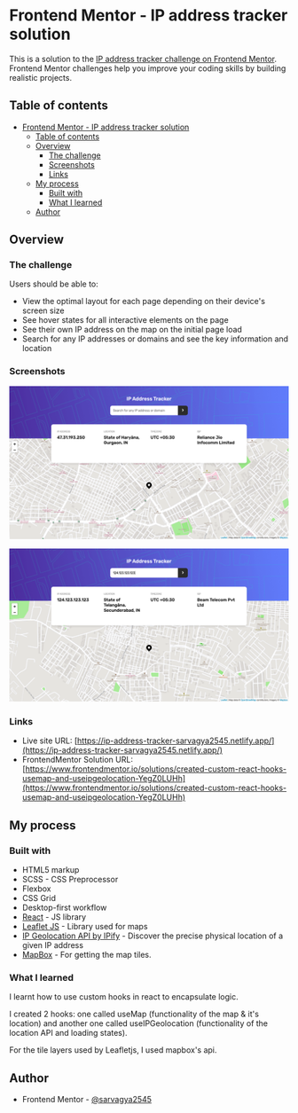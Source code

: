 # Frontend Mentor - IP address tracker solution

This is a solution to the [IP address tracker challenge on Frontend Mentor](https://www.frontendmentor.io/challenges/ip-address-tracker-I8-0yYAH0). Frontend Mentor challenges help you improve your coding skills by building realistic projects. 

## Table of contents

- [Frontend Mentor - IP address tracker solution](#frontend-mentor---ip-address-tracker-solution)
  - [Table of contents](#table-of-contents)
  - [Overview](#overview)
    - [The challenge](#the-challenge)
    - [Screenshots](#screenshots)
    - [Links](#links)
  - [My process](#my-process)
    - [Built with](#built-with)
    - [What I learned](#what-i-learned)
  - [Author](#author)

## Overview

### The challenge

Users should be able to:

- View the optimal layout for each page depending on their device's screen size
- See hover states for all interactive elements on the page
- See their own IP address on the map on the initial page load
- Search for any IP addresses or domains and see the key information and location

### Screenshots

![](./screenshots/current-ip.png)

![](./screenshots/ip-search.png)

### Links

- Live site URL: [https://ip-address-tracker-sarvagya2545.netlify.app/](https://ip-address-tracker-sarvagya2545.netlify.app/)
- FrontendMentor Solution URL: [https://www.frontendmentor.io/solutions/created-custom-react-hooks-usemap-and-useipgeolocation-YegZ0LUHh](https://www.frontendmentor.io/solutions/created-custom-react-hooks-usemap-and-useipgeolocation-YegZ0LUHh)

## My process

### Built with

- HTML5 markup
- SCSS - CSS Preprocessor
- Flexbox
- CSS Grid
- Desktop-first workflow
- [React](https://reactjs.org/) - JS library
- [Leaflet JS](https://leafletjs.com/) - Library used for maps
- [IP Geolocation API by IPify](https://geo.ipify.org/) - Discover the precise physical location of a given IP address
- [MapBox](https://www.mapbox.com/) - For getting the map tiles.

### What I learned

I learnt how to use custom hooks in react to encapsulate logic.

I created 2 hooks: one called useMap (functionality of the map & it's location) and another one called useIPGeolocation (functionality of the location API and loading states).

For the tile layers used by Leafletjs, I used mapbox's api.

## Author

- Frontend Mentor - [@sarvagya2545](https://www.frontendmentor.io/profile/sarvagya2545)
